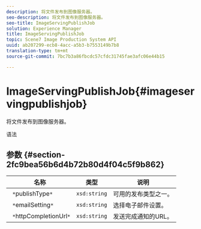 ```yaml
---
description: 将文件发布到图像服务器。
seo-description: 将文件发布到图像服务器。
seo-title: ImageServingPublishJob
solution: Experience Manager
title: ImageServingPublishJob
topic: Scene7 Image Production System API
uuid: ab207299-ecb8-4acc-a5b3-b7553149b7b8
translation-type: tm+mt
source-git-commit: 7bc7b3a86fbcdc57cfdc31745fae3afc06e44b15

---
```



# ImageServingPublishJob{#imageservingpublishjob}

将文件发布到图像服务器。

语法

## 参数 {#section-2fc9bea56b6d4b72b80d4f04c5f9b862}

| 名称 | 类型 | 说明 |
|---|---|---|
| ` *`publishType`*` | `xsd:string` | 可用的发布类型之一。 |
| ` *`emailSetting`*` | `xsd:string` | 选择电子邮件设置。 |
| ` *`httpCompletionUrl`*` | `xsd:string` | 发送完成通知的URL。 |

